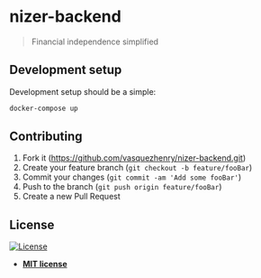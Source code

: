 # nizer-backend
> Financial independence simplified

## Development setup

Development setup should be a simple: 
```sh
docker-compose up
```

## Contributing

1. Fork it (<https://github.com/vasquezhenry/nizer-backend.git>)
2. Create your feature branch (`git checkout -b feature/fooBar`)
3. Commit your changes (`git commit -am 'Add some fooBar'`)
4. Push to the branch (`git push origin feature/fooBar`)
5. Create a new Pull Request

## License

[![License](http://img.shields.io/:license-mit-blue.svg?style=flat-square)](http://badges.mit-license.org)

- **[MIT license](http://opensource.org/licenses/mit-license.php)**
